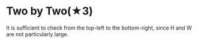 # Two by Two(★3)

It is sufficient to check from the top-left to the bottom-right, since H and W are not particularly large.
